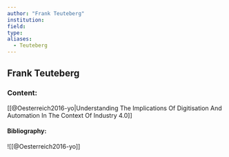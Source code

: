 ```yaml
---
author: "Frank Teuteberg"
institution:
field:
type:
aliases:
  - Teuteberg
---
```


## Frank Teuteberg

### Content:
[[@Oesterreich2016-yo|Understanding The Implications Of Digitisation And Automation In The Context Of Industry 4.0]]

#### Bibliography:

![[@Oesterreich2016-yo]]
